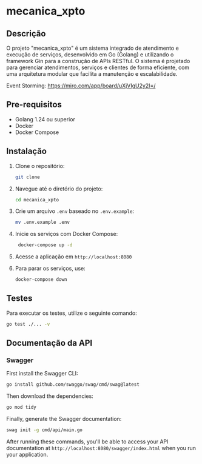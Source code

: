 # mecanica_xpto

## Descrição
O projeto "mecanica_xpto" é um sistema integrado de atendimento e execução de serviços, desenvolvido em Go (Golang) e utilizando o framework Gin para a construção de APIs RESTful. O sistema é projetado para gerenciar atendimentos, serviços e clientes de forma eficiente, com uma arquitetura modular que facilita a manutenção e escalabilidade.

Event Storming: https://miro.com/app/board/uXjVIgU2y2I=/

## Pre-requisitos
- Golang 1.24 ou superior
- Docker
- Docker Compose

## Instalação
1. Clone o repositório:
   ```bash
   git clone
2. Navegue até o diretório do projeto:
   ```bash
   cd mecanica_xpto
   ```
3. Crie um arquivo `.env` baseado no `.env.example`:
   ```bash 
   mv .env.example .env
   ```
4. Inicie os serviços com Docker Compose:
   ```bash
    docker-compose up -d
    ```
5. Acesse a aplicação em `http://localhost:8080`

6. Para parar os serviços, use:
   ```bash
   docker-compose down
   ```
## Testes
Para executar os testes, utilize o seguinte comando:

```bash
go test ./... -v
```
## Documentação da API

### Swagger
First install the Swagger CLI:

```bash
go install github.com/swaggo/swag/cmd/swag@latest
```

Then download the dependencies:
```bash
go mod tidy
```

Finally, generate the Swagger documentation:

```bash
swag init -g cmd/api/main.go
```

After running these commands, you'll be able to access your API documentation at `http://localhost:8080/swagger/index.html` when you run your application.
